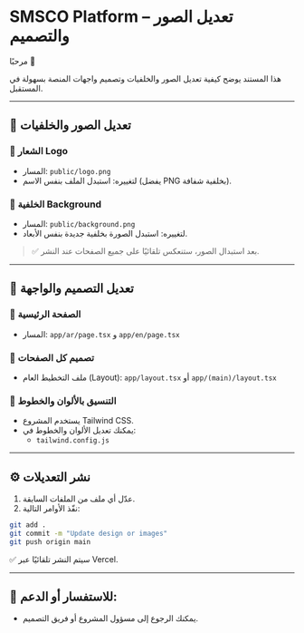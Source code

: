 # SMSCO Platform – تعديل الصور والتصميم

مرحبًا 👋

هذا المستند يوضح كيفية تعديل الصور والخلفيات وتصميم واجهات المنصة بسهولة في المستقبل.

---

## 📁 تعديل الصور والخلفيات

### 🔹 الشعار Logo

- المسار: `public/logo.png`
- لتغييره: استبدل الملف بنفس الاسم (يفضل PNG بخلفية شفافة).

### 🔹 الخلفية Background

- المسار: `public/background.png`
- لتغييره: استبدل الصورة بخلفية جديدة بنفس الأبعاد.

> ✅ بعد استبدال الصور، ستنعكس تلقائيًا على جميع الصفحات عند النشر.

---

## 🎨 تعديل التصميم والواجهة

### 🔹 الصفحة الرئيسية

- المسار: `app/ar/page.tsx` و `app/en/page.tsx`

### 🔹 تصميم كل الصفحات

- ملف التخطيط العام (Layout): `app/layout.tsx` أو `app/(main)/layout.tsx`

### 🔹 التنسيق بالألوان والخطوط

- يستخدم المشروع Tailwind CSS.
- يمكنك تعديل الألوان والخطوط في:
  - `tailwind.config.js`

---

## ⚙️ نشر التعديلات

1. عدّل أي ملف من الملفات السابقة.
2. نفّذ الأوامر التالية:

```bash
git add .
git commit -m "Update design or images"
git push origin main
```

✅ سيتم النشر تلقائيًا عبر Vercel.

---

## 📩 للاستفسار أو الدعم:

- يمكنك الرجوع إلى مسؤول المشروع أو فريق التصميم.
